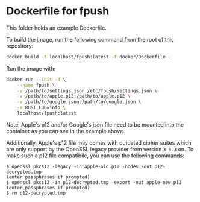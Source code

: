 # Dockerfile for fpush

This folder holds an example Dockerfile.

To build the image, run the following command from the root of this repository:

```bash
docker build -t localhost/fpush:latest -f docker/Dockerfile .
```

Run the image with:

```bash
docker run --init -d \
    --name fpush \
    -v /path/to/settings.json:/etc/fpush/settings.json \
    -v /path/to/apple.p12:/path/to/apple.p12 \
    -v /path/to/google.json:/path/to/google.json \
    -e RUST_LOG=info \
    localhost/fpush:latest
```

Note: Apple's p12 and/or Google's json file need to be mounted into the
container as you can see in the example above.

Additionally, Apple's p12 file may comes with outdated cipher suites 
which are only support by the OpenSSL legacy provider from version `3.3.3`
on. To make such a p12 file compatibile, you can use the following commands:

```shell
$ openssl pkcs12 -legacy -in apple-old.p12 -nodes -out p12-decrypted.tmp
(enter passphrases if prompted)
$ openssl pkcs12 -in p12-decrypted.tmp -export -out apple-new.p12
(enter passphrases if prompted)
$ rm p12-decrypted.tmp
```

